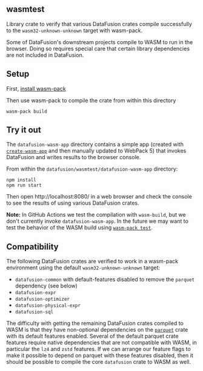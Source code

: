 <!---
  Licensed to the Apache Software Foundation (ASF) under one
  or more contributor license agreements.  See the NOTICE file
  distributed with this work for additional information
  regarding copyright ownership.  The ASF licenses this file
  to you under the Apache License, Version 2.0 (the
  "License"); you may not use this file except in compliance
  with the License.  You may obtain a copy of the License at

    http://www.apache.org/licenses/LICENSE-2.0

  Unless required by applicable law or agreed to in writing,
  software distributed under the License is distributed on an
  "AS IS" BASIS, WITHOUT WARRANTIES OR CONDITIONS OF ANY
  KIND, either express or implied.  See the License for the
  specific language governing permissions and limitations
  under the License.
-->

## wasmtest

Library crate to verify that various DataFusion crates compile successfully to the `wasm32-unknown-unknown` target with wasm-pack.

Some of DataFusion's downstream projects compile to WASM to run in the browser. Doing so requires special care that certain library dependencies are not included in DataFusion.

## Setup

First, [install wasm-pack](https://rustwasm.github.io/wasm-pack/installer/)

Then use wasm-pack to compile the crate from within this directory

```
wasm-pack build
```

## Try it out

The `datafusion-wasm-app` directory contains a simple app (created with [`create-wasm-app`](https://github.com/rustwasm/create-wasm-app) and then manually updated to WebPack 5) that invokes DataFusion and writes results to the browser console.

From within the `datafusion/wasmtest/datafusion-wasm-app` directory:

```
npm install
npm run start
```

Then open http://localhost:8080/ in a web browser and check the console to see the results of using various DataFusion crates.

**Note:** In GitHub Actions we test the compilation with `wasm-build`, but we don't currently invoke `datafusion-wasm-app`. In the future we may want to test the behavior of the WASM build using [`wasm-pack test`](https://rustwasm.github.io/wasm-pack/book/tutorials/npm-browser-packages/testing-your-project.html).

## Compatibility

The following DataFusion crates are verified to work in a wasm-pack environment using the default `wasm32-unknown-unknown` target:

- `datafusion-common` with default-features disabled to remove the `parquet` dependency (see below)
- `datafusion-expr`
- `datafusion-optimizer`
- `datafusion-physical-expr`
- `datafusion-sql`

The difficulty with getting the remaining DataFusion crates compiled to WASM is that they have non-optional dependencies on the [`parquet`](https://docs.rs/crate/parquet/) crate with its default features enabled. Several of the default parquet crate features require native dependencies that are not compatible with WASM, in particular the `lz4` and `zstd` features. If we can arrange our feature flags to make it possible to depend on parquet with these features disabled, then it should be possible to compile the core `datafusion` crate to WASM as well.

